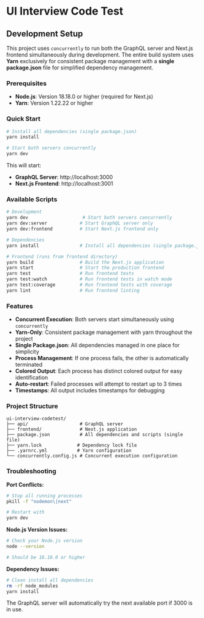 # UI Interview Code Test

## Development Setup

This project uses `concurrently` to run both the GraphQL server and Next.js frontend simultaneously during development. The entire build system uses **Yarn** exclusively for consistent package management with a **single package.json** file for simplified dependency management.

### Prerequisites

- **Node.js**: Version 18.18.0 or higher (required for Next.js)
- **Yarn**: Version 1.22.22 or higher

### Quick Start

```bash
# Install all dependencies (single package.json)
yarn install

# Start both servers concurrently
yarn dev
```

This will start:
- **GraphQL Server**: http://localhost:3000
- **Next.js Frontend**: http://localhost:3001

### Available Scripts

```bash
# Development
yarn dev                    # Start both servers concurrently
yarn dev:server            # Start GraphQL server only
yarn dev:frontend          # Start Next.js frontend only

# Dependencies
yarn install               # Install all dependencies (single package.json)

# Frontend (runs from frontend directory)
yarn build                 # Build the Next.js application
yarn start                 # Start the production frontend
yarn test                  # Run frontend tests
yarn test:watch            # Run frontend tests in watch mode
yarn test:coverage         # Run frontend tests with coverage
yarn lint                  # Run frontend linting
```

### Features

- **Concurrent Execution**: Both servers start simultaneously using `concurrently`
- **Yarn-Only**: Consistent package management with yarn throughout the project
- **Single Package.json**: All dependencies managed in one place for simplicity
- **Process Management**: If one process fails, the other is automatically terminated
- **Colored Output**: Each process has distinct colored output for easy identification
- **Auto-restart**: Failed processes will attempt to restart up to 3 times
- **Timestamps**: All output includes timestamps for debugging

### Project Structure

```
ui-interview-codetest/
├── api/                   # GraphQL server
├── frontend/              # Next.js application
├── package.json           # All dependencies and scripts (single file)
├── yarn.lock             # Dependency lock file
├── .yarnrc.yml           # Yarn configuration
└── concurrently.config.js # Concurrent execution configuration
```

### Troubleshooting

**Port Conflicts:**
```bash
# Stop all running processes
pkill -f "nodemon\|next"

# Restart with
yarn dev
```

**Node.js Version Issues:**
```bash
# Check your Node.js version
node --version

# Should be 18.18.0 or higher
```

**Dependency Issues:**
```bash
# Clean install all dependencies
rm -rf node_modules
yarn install
```

The GraphQL server will automatically try the next available port if 3000 is in use.
